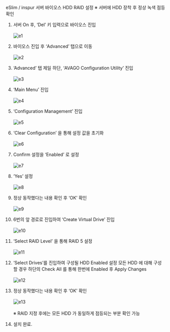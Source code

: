 eSlim / inspur 서버 바이오스 HDD RAID 설정
※ 서버에 HDD 장착 후 정상 녹색 점등 확인

1. 서버 On 후, ‘Del’ 키 입력으로 바이오스 진입<br><br>
![e1](https://github.com/hugo0762/SE/blob/main/Server_RAID/images/e1.png)

2. 바이오스 진입 후 ‘Advanced’ 탭으로 이동<br><br>
![e2](https://github.com/hugo0762/SE/blob/main/Server_RAID/images/e2.png) 

3. ‘Advanced’ 탭 제일 하단, ‘AVAGO Configuration Utility’ 진입<br><br>
![e3](https://github.com/hugo0762/SE/blob/main/Server_RAID/images/e3.png) 

4. ‘Main Menu’ 진입<br><br>
![e4](https://github.com/hugo0762/SE/blob/main/Server_RAID/images/e4.png)

5. ‘Configuration Management’ 진입<br><br>
![e5](https://github.com/hugo0762/SE/blob/main/Server_RAID/images/e5.png)

6. ‘Clear Configuration’ 을 통해 설정 값을 초기화<br><br>
![e6](https://github.com/hugo0762/SE/blob/main/Server_RAID/images/e6.png)

7. Confirm 설정을 ‘Enabled’ 로 설정<br><br>
![e7](https://github.com/hugo0762/SE/blob/main/Server_RAID/images/e7.png)

8. ‘Yes’ 설정<br><br>
![e8](https://github.com/hugo0762/SE/blob/main/Server_RAID/images/e8.png)

9. 정상 동작했다는 내용 확인 후 ‘OK’ 확인<br><br>
![e9](https://github.com/hugo0762/SE/blob/main/Server_RAID/images/e9.png)

10. 6번의 앞 경로로 진입하여 ‘Create Virtual Drive’ 진입<br><br>
![e10](https://github.com/hugo0762/SE/blob/main/Server_RAID/images/e10.png)

11. ‘Select RAID Level’ 을 통해 RAID 5 설정<br><br>
![e11](https://github.com/hugo0762/SE/blob/main/Server_RAID/images/e11.png) 

12. ‘Select Drives’를 진입하여 구성될 HDD Enabled 설정 
모든 HDD 에 대해 구성할 경우 하단의 Check All 를 통해 한번에 Enabled 후 Apply Changes<br><br>
![e12](https://github.com/hugo0762/SE/blob/main/Server_RAID/images/e12.png) 

13. 정상 동작했다는 내용 확인 후 ‘OK’ 확인<br><br>
![e13](https://github.com/hugo0762/SE/blob/main/Server_RAID/images/e13.png)
<br><br>
※ RAID 지정 후에는 모든 HDD 가 동일하게 점등되는 부분 확인 가능

15. 설치 완료.


